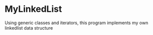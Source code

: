 # MyLinkedList
 Using generic classes and iterators, this program implements my own linkedlist data structure
